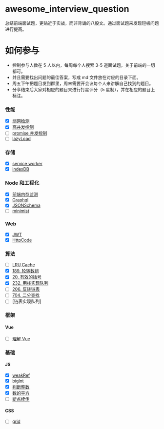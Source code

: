 # awesome_interview_question

总结前端面试题，更贴近于实战，而非背诵的八股文。通过面试题来发现短板问题进行提高。

# 如何参与

- 控制参与人数在 5 人以内，每周每个人搜索 3-5 道面试题，关于前端的一切都可。
- 并且需要找出问题的最佳答案，写成 md 文件放在对应的目录下面。
- 周五下午把题目发到群里，周末需要开会议每个人来讲解自己找到的题目。
- 分享结束后大家对相应的题目来进行打星评分（5 星制），并在相应的题目上标注。

### 性能

- [x] [弱网检测](/src/performance/weakNet.md)
- [x] [高并发控制](/src/performance/rateLimit.md)
- [ ] [promise 并发控制](/src/performance/promiseLimit.md)
- [ ] [lazyLoad](/src/performance/lazyLoad.md)

### 存储

- [x] [service worker](/src/store/serviceWorker.md)
- [x] [indexDB](/src//store/indexDB.md)

### Node 和工程化

- [x] [前端内存监测](/src/node/leak.md)
- [x] [Graphql](/src/node/graphql.md)
- [x] [JSONSchema](/src/node/JSONSchema.md)
- [ ] [minimist](/src/node/minimist.md)

### Web

- [x] [JWT](/src/web/jwt.md)
- [x] [HttpCode](/src/web/httpCode.md)

### 算法

- [ ] [LRU Cache](/src/alg/LRU.md)
- [x] [189. 轮转数组](https://leetcode.cn/problems/rotate-array/)
- [x] [20. 有效的括号](https://leetcode.cn/problems/valid-parentheses/)
- [x] [232. 用栈实现队列](https://leetcode.cn/problems/implement-queue-using-stacks/)
- [ ] [206. 反转链表](https://leetcode.cn/problems/reverse-linked-list/)
- [ ] [704. 二分查找](https://leetcode.cn/problems/binary-search/)
- [ ] [链表实现队列]

### 框架

#### Vue

- [ ] [理解 Vue](/src/frame/Vue/vueUnderstanding.md)

### 基础

#### JS

- [x] [weakRef](/src/basic/js/weakRef.md)
- [x] [bigInt](/src/basic/js/bigInt.md)
- [x] [判断整数](/src/basic/js/isInteger.md)
- [x] [数的平方](/src/basic/js/pow.md)
- [ ] [断点续传](/src/basic/js/bigFileTrans.md)

#### CSS

- [ ] [grid](/src/basic/css/grid.md)

